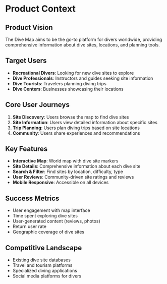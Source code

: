 # Product Context

## Product Vision
The Dive Map aims to be the go-to platform for divers worldwide, providing comprehensive information about dive sites, locations, and planning tools.

## Target Users
- **Recreational Divers**: Looking for new dive sites to explore
- **Dive Professionals**: Instructors and guides seeking site information
- **Dive Tourists**: Travelers planning diving trips
- **Dive Centers**: Businesses showcasing their locations

## Core User Journeys
1. **Site Discovery**: Users browse the map to find dive sites
2. **Site Information**: Users view detailed information about specific sites
3. **Trip Planning**: Users plan diving trips based on site locations
4. **Community**: Users share experiences and recommendations

## Key Features
- **Interactive Map**: World map with dive site markers
- **Site Details**: Comprehensive information about each dive site
- **Search & Filter**: Find sites by location, difficulty, type
- **User Reviews**: Community-driven site ratings and reviews
- **Mobile Responsive**: Accessible on all devices

## Success Metrics
- User engagement with map interface
- Time spent exploring dive sites
- User-generated content (reviews, photos)
- Return user rate
- Geographic coverage of dive sites

## Competitive Landscape
- Existing dive site databases
- Travel and tourism platforms
- Specialized diving applications
- Social media platforms for divers

